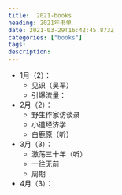 ```yaml
---
title:  2021-books
heading: 2021年书单
date: 2021-03-29T16:42:45.873Z
categories: ["books"]
tags: 
description: 
---
```


- 1月（2）：
    - 见识（吴军） 
    - 引爆流量：
- 2月（2）：
    - 野生作家访谈录 
    - 小道经济学 
    - 白鹿原（听）
- 3月（3）：
    - 激荡三十年（听）
    - 一往无前
    - 周期 
- 4月（3）：


